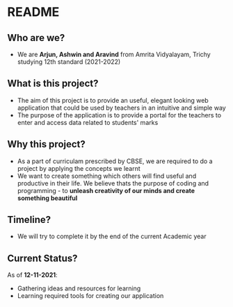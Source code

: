 # README

## Who are we?
- We are **Arjun, Ashwin and Aravind** from Amrita Vidyalayam, Trichy studying 12th standard (2021-2022)

## What is this project?
- The aim of this project is to provide an useful, elegant looking web application that could be used by teachers in an intuitive and simple way
- The purpose of the application is to provide a portal for the teachers to enter and access data related to students' marks

## Why this project?
- As a part of curriculam prescribed by CBSE, we are required to do a project by applying the concepts we learnt
- We want to create something which others will find useful and productive in their life. We believe thats the purpose of coding and programming - to **unleash creativity of our minds and create something beautiful**

## Timeline?
- We will try to complete it by the end of the current Academic year

## Current Status?
As of **12-11-2021**:
- Gathering ideas and resources for learning
- Learning required tools for creating our application